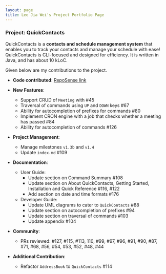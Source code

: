 ```yaml
---
layout: page
title: Lee Jia Wei's Project Portfolio Page
---
```


### Project: QuickContacts

QuickContacts is a **contacts and schedule management system** that enables you to track your contacts and manage your
schedule with ease! QuickContacts is CLI-focused and designed for efficiency. It is written in Java, and has about 10
kLoC.

Given below are my contributions to the project.

* **Code contributed**: [RepoSense link](https://nus-cs2103-ay2223s2.github.io/tp-dashboard/?search=beebeeoii&sort=groupTitle&sortWithin=title&timeframe=commit&mergegroup=&groupSelect=groupByRepos&breakdown=true&checkedFileTypes=docs~functional-code~test-code~other&since=2023-02-17&tabOpen=true&tabType=zoom&zFR=false&zA=Beebeeoii&zR=AY2223S2-CS2103T-T11-2%2Ftp%5Bmaster%5D&zACS=39&zS=2023-02-17&zFS=beebeeoii&zU=2023-02-28&zMG=false&zFTF=commit&zFGS=groupByRepos)

* **New Features**:
  * Support CRUD of `Meeting` with #45
  * Traversal of commands using `UP` and `DOWN` keys #67
  * Ability for autocompletion of prefixes for commands #80
  * Implement CRON engine with a job that checks whether a meeting has passed #84
  * Ability for autocompletion of commands #126

* **Project Management**:
  * Manage milestones `v1.3b` and `v1.4`
  * Update `index.md` #109

* **Documentation**:
  * User Guide:
    * Update section on Command Summary #108
    * Update section on About QuickContacts, Getting Started, Installation and Quick Reference #116, #122
    * Add section on date and time formats #176
  * Developer Guide:
    * Update UML diagrams to cater to `QuickContacts` #88
    * Update section on autocompletion of prefixes #94
    * Update section on traversal of commands #103
    * Update appendix #104

* **Community**:
  * PRs reviewed: #127, #115, #113, 110, #99, #97, #96, #91, #90, #87, #71, #68, #56, #54, #53, #52, #48, #44

* **Additional Contribution**:
  * Refactor `AddressBook` to `QuickContacts` #114
